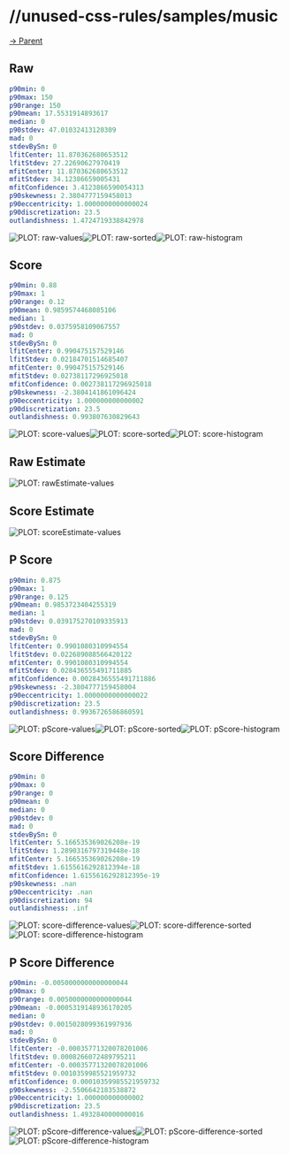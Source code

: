 
# //unused-css-rules/samples/music

[→ Parent](../..)


## Raw


```yaml
p90min: 0
p90max: 150
p90range: 150
p90mean: 17.5531914893617
median: 0
p90stdev: 47.01032413120309
mad: 0
stdevBySn: 0
lfitCenter: 11.870362680653512
lfitStdev: 27.22690627970419
mfitCenter: 11.870362680653512
mfitStdev: 34.12386659005431
mfitConfidence: 3.4123866590054313
p90skewness: 2.3804777159458013
p90eccentricity: 1.0000000000000024
p90discretization: 23.5
outlandishness: 1.4724719338842978

```

![PLOT: raw-values](./raw/values.svg)![PLOT: raw-sorted](./raw/sorted.svg)![PLOT: raw-histogram](./raw/histogram.svg)
## Score


```yaml
p90min: 0.88
p90max: 1
p90range: 0.12
p90mean: 0.9859574468085106
median: 1
p90stdev: 0.0375958109067557
mad: 0
stdevBySn: 0
lfitCenter: 0.990475157529146
lfitStdev: 0.02184701514685407
mfitCenter: 0.990475157529146
mfitStdev: 0.02738117296925018
mfitConfidence: 0.002738117296925018
p90skewness: -2.3804141861096424
p90eccentricity: 1.000000000000002
p90discretization: 23.5
outlandishness: 0.993807630829643

```

![PLOT: score-values](./score/values.svg)![PLOT: score-sorted](./score/sorted.svg)![PLOT: score-histogram](./score/histogram.svg)
## Raw Estimate

![PLOT: rawEstimate-values](./rawEstimate/values.svg)
## Score Estimate

![PLOT: scoreEstimate-values](./scoreEstimate/values.svg)
## P Score


```yaml
p90min: 0.875
p90max: 1
p90range: 0.125
p90mean: 0.9853723404255319
median: 1
p90stdev: 0.039175270109335913
mad: 0
stdevBySn: 0
lfitCenter: 0.9901080310994554
lfitStdev: 0.022689088566420122
mfitCenter: 0.9901080310994554
mfitStdev: 0.028436555491711885
mfitConfidence: 0.0028436555491711886
p90skewness: -2.3804777159458004
p90eccentricity: 1.0000000000000022
p90discretization: 23.5
outlandishness: 0.9936726586860591

```

![PLOT: pScore-values](./pScore/values.svg)![PLOT: pScore-sorted](./pScore/sorted.svg)![PLOT: pScore-histogram](./pScore/histogram.svg)
## Score Difference


```yaml
p90min: 0
p90max: 0
p90range: 0
p90mean: 0
median: 0
p90stdev: 0
mad: 0
stdevBySn: 0
lfitCenter: 5.166535369026208e-19
lfitStdev: 1.2890316797319448e-18
mfitCenter: 5.166535369026208e-19
mfitStdev: 1.6155616292812394e-18
mfitConfidence: 1.6155616292812395e-19
p90skewness: .nan
p90eccentricity: .nan
p90discretization: 94
outlandishness: .inf

```

![PLOT: score-difference-values](./score-difference/values.svg)![PLOT: score-difference-sorted](./score-difference/sorted.svg)![PLOT: score-difference-histogram](./score-difference/histogram.svg)
## P Score Difference


```yaml
p90min: -0.0050000000000000044
p90max: 0
p90range: 0.0050000000000000044
p90mean: -0.0005319148936170205
median: 0
p90stdev: 0.0015028099361997936
mad: 0
stdevBySn: 0
lfitCenter: -0.00035771320078201006
lfitStdev: 0.0008266072489795211
mfitCenter: -0.00035771320078201006
mfitStdev: 0.0010359985521959732
mfitConfidence: 0.00010359985521959732
p90skewness: -2.5506642183538872
p90eccentricity: 1.000000000000002
p90discretization: 23.5
outlandishness: 1.4932840000000016

```

![PLOT: pScore-difference-values](./pScore-difference/values.svg)![PLOT: pScore-difference-sorted](./pScore-difference/sorted.svg)![PLOT: pScore-difference-histogram](./pScore-difference/histogram.svg)
